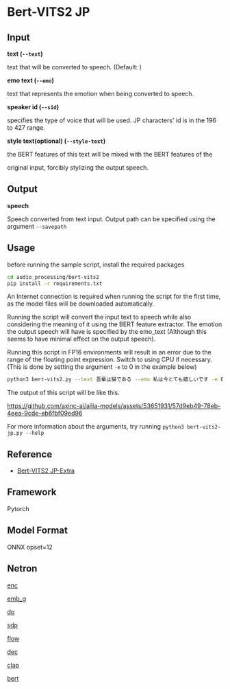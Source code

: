 # Bert-VITS2 JP

## Input

**text (```--text```)**

text that will be converted to speech. (Default: )

**emo text (```--emo```)**

text that represents the emotion when being converted to speech.

**speaker id (```--sid```)**

specifies the type of voice that will be used. JP characters' id is in the 196 to 427 range.

**style text(optional)  (```--style-text```)**

the BERT features of this text will be mixed with the BERT features of the


original input, forcibly stylizing the output speech.

## Output

**speech**

Speech converted from text input. Output path can be specified using the argument ```--savepath```

## Usage

before running the sample script, install the required packages
```bash
cd audio_processing/bert-vits2
pip install -r requirements.txt
```

An Internet connection is required when running the script for the first time, as the model files will be downloaded automatically.

Running the script will convert the input text to speech while also considering the meaning of it using the BERT feature extractor.
The emotion the output speech will have is specified by the emo_text (Although this seems to have minimal effect on the output speech).

Running this script in FP16 environments will result in an error due to the range of the floating point expression. Switch to using CPU if necessary. (This is done by setting the argument ```-e``` to 0 in the example below)
```bash
python3 bert-vits2.py --text 吾輩は猫である --emo 私は今とても嬉しいです -e 0
```
The output of this script will be like this.

https://github.com/axinc-ai/ailia-models/assets/53651931/57d9eb49-78eb-4eea-9cde-eb6fbf09ed96


For more information about the arguments, try running ```python3 bert-vits2-jp.py --help```

## Reference

* [Bert-VITS2 JP-Extra](https://github.com/fishaudio/Bert-VITS2/releases/tag/JP-Exta)

## Framework

Pytorch

## Model Format

ONNX opset=12

## Netron


[enc](https://netron.app/?url=https://storage.googleapis.com/ailia-models/bert-vits2/BertVits2.2PT_enc_p.onnx.prototxt')

[emb_g](https://netron.app/?url=https://storage.googleapis.com/ailia-models/bert-vits2/BertVits2.2PT_emb.onnx.prototxt')

[dp](https://netron.app/?url=https://storage.googleapis.com/ailia-models/bert-vits2/BertVits2.2PT_dp.onnx.prototxt')

[sdp](https://netron.app/?url=https://storage.googleapis.com/ailia-models/bert-vits2/BertVits2.2PT_sdp.onnx.prototxt')

[flow](https://netron.app/?url=https://storage.googleapis.com/ailia-models/bert-vits2/BertVits2.2PT_flow.onnx.prototxt')

[dec](https://netron.app/?url=https://storage.googleapis.com/ailia-models/bert-vits2/BertVits2.2PT_dec.onnx.prototxt')

[clap](https://netron.app/?url=https://storage.googleapis.com/ailia-models/bert-vits2/emo_clap.onnx.prototxt')

[bert](https://netron.app/?url=https://storage.googleapis.com/ailia-models/bert-vits2/debertav2lc.onnx.prototxt')
